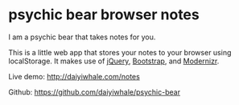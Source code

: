 # psychic bear browser notes
I am a psychic bear that takes notes for you.

This is a little web app that stores your notes to your browser using localStorage. It makes use of [jQuery](https://jquery.com/), [Bootstrap](http://getbootstrap.com/), and [Modernizr](http://modernizr.com/). 

Live demo: http://daiyiwhale.com/notes

Github: https://github.com/daiyiwhale/psychic-bear

